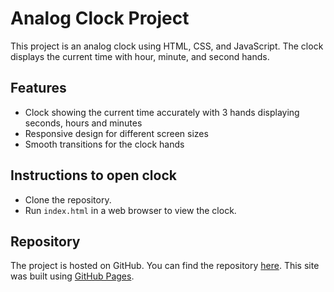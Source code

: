 # Analog Clock Project

This project is an analog clock  using HTML, CSS, and JavaScript. The clock displays the current time with hour, minute, and second hands.

## Features

- Clock showing the current time accurately with 3 hands displaying seconds, hours and minutes
- Responsive design for different screen sizes
- Smooth transitions for the clock hands

## Instructions to open clock

- Clone the repository.
- Run `index.html` in a web browser to view the clock.

## Repository

The project is hosted on GitHub. You can find the repository [here](https://github.com/AaronBenesch/analogClock).
This site was built using [GitHub Pages](https://pages.github.com/).

